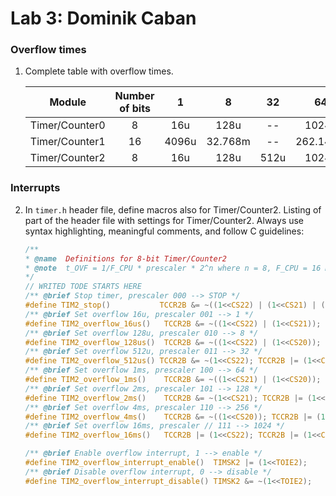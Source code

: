 # Lab 3: Dominik Caban

### Overflow times

1. Complete table with overflow times.

   | **Module** | **Number of bits** | **1** | **8** | **32** | **64** | **128** | **256** | **1024** |
   | :-: | :-: | :-: | :-: | :-: | :-: | :-: | :-: | :-: |
   | Timer/Counter0 | 8  | 16u | 128u | -- | 1024u | -- | 4.096m |16.384m |
   | Timer/Counter1 | 16 |   4096u  |  32.768m    | -- | 262.144m | -- | 1.048576s | 4.194304s|
   | Timer/Counter2 | 8  |  16u   |  128u    |   512u | 1024u | 2.048m   | 4.096m | 16.384m |

### Interrupts

2. In `timer.h` header file, define macros also for Timer/Counter2. Listing of part of the header file with settings for Timer/Counter2. Always use syntax highlighting, meaningful comments, and follow C guidelines:

   ```c
   /**
   * @name  Definitions for 8-bit Timer/Counter2
   * @note  t_OVF = 1/F_CPU * prescaler * 2^n where n = 8, F_CPU = 16 MHz
   */
   // WRITED TODE STARTS HERE
   /** @brief Stop timer, prescaler 000 --> STOP */
   #define TIM2_stop()           TCCR2B &= ~((1<<CS22) | (1<<CS21) | (1<<CS20));
   /** @brief Set overflow 16u, prescaler 001 --> 1 */
   #define TIM2_overflow_16us()   TCCR2B &= ~((1<<CS22) | (1<<CS21)); TCCR2B |= (1<<CS20);
   /** @brief Set overflow 128u, prescaler 010 --> 8 */
   #define TIM2_overflow_128us()  TCCR2B &= ~((1<<CS22) | (1<<CS20)); TCCR2B |= (1<<CS21);
   /** @brief Set overflow 512u, prescaler 011 --> 32 */
   #define TIM2_overflow_512us() TCCR2B &= ~(1<<CS22); TCCR2B |= (1<<CS21) | (1<<CS20);
   /** @brief Set overflow 1ms, prescaler 100 --> 64 */
   #define TIM2_overflow_1ms()    TCCR2B &= ~((1<<CS21) | (1<<CS20)); TCCR2B |= (1<<CS22);
   /** @brief Set overflow 2ms, prescaler 101 --> 128 */
   #define TIM2_overflow_2ms()    TCCR2B &= ~(1<<CS21); TCCR2B |= (1<<CS22) | (1<<CS20);
   /** @brief Set overflow 4ms, prescaler 110 --> 256 */
   #define TIM2_overflow_4ms()    TCCR2B &= ~((1<<CS20)); TCCR2B |= (1<<CS21) | (1<<CS22);
   /** @brief Set overflow 16ms, prescaler // 111 --> 1024 */
   #define TIM2_overflow_16ms()   TCCR2B |= (1<<CS22); TCCR2B |= (1<<CS21) | (1<<CS20);

   /** @brief Enable overflow interrupt, 1 --> enable */
   #define TIM2_overflow_interrupt_enable()  TIMSK2 |= (1<<TOIE2);
   /** @brief Disable overflow interrupt, 0 --> disable */
   #define TIM2_overflow_interrupt_disable() TIMSK2 &= ~(1<<TOIE2);
   ```